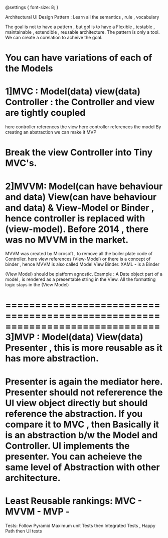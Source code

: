 @settings {
  font-size: 8;
}

Architectural UI Design Pattern :
Learn all the semantics , rule , vocabulary

The goal is not to have a pattern , but gol is to have a Flexible , testable , maintainable , 
extendible , reusable architecture. The pattern is only a tool.
We can create a corelation to acheive the goal.


You can have variations of each of the Models
==============================================================================
1]MVC : Model(data) view(data) Controller : the Controller and view are tightly coupled 
==============================================================================
here controller references the view
here controller references the model
By creating an abstraction we can make it MVP

Break the view Controller into Tiny MVC's.
==============================================================================
2]MVVM: Model(can have behaviour and data) View(can have behaviour and data)  &  View-Model or Binder , 
hence controller is replaced with (view-model).
Before 2014 , there was no MVVM in the market.
==============================================================================
MVVM was created by Microsoft , to remove all the boiler plate code of Controller.
here view references (View-Model)
or there is a concept of binder , hence MVVM is also called Model View Binder.
XAML - is a Binder

(View Model) should be platform agnostic.
Example : A Date object part of a model , is rendered as a presentable string in the View.
All the formatting logic stays in the (View Model)

==============================================================================
3]MVP : Model(data) View(data) Presenter , this is more reusable as it has more abstraction.
==============================================================================
Presenter is again the mediator here.
Presenter should not refererence the UI view object directly but should reference the abstraction.
If you compare it to MVC , then Basically it is an abstraction b/w the Model and Controller.
UI implements the presenter.
You can acheieve the same level of Abstraction with other architecture.
================================================================================================================
Least Reusable rankings:
MVC -
MVVM -
MVP -
================================================================================================================
Tests: Follow Pyramid
Maximum unit Tests
then Integrated Tests , Happy Path
then UI tests








